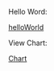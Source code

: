 <p>Hello Word:</p>
<a href="https://maalebraheem.github.io/mewproject/testhtml.html">helloWorld</a>
<p>View Chart:</p>
<a href="https://maalebraheem.github.io/mewproject/chart.html">Chart</a>

